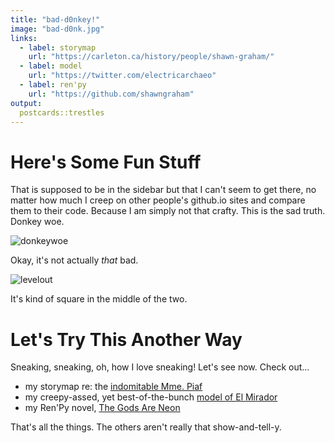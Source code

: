 ```yaml
---
title: "bad-d0nkey!"
image: "bad-d0nk.jpg"
links:
  - label: storymap
    url: "https://carleton.ca/history/people/shawn-graham/"
  - label: model
    url: "https://twitter.com/electricarchaeo"
  - label: ren'py
    url: "https://github.com/shawngraham"
output:
  postcards::trestles
---
```


Here's Some Fun Stuff
=======

That is supposed to be in the sidebar but that I can't seem to get there, no matter how much I creep on other people's github.io sites and compare them to their code. Because I am simply not that crafty. This is the sad truth. Donkey woe. 

![donkeywoe](https://c.tenor.com/4E9HqLI9yF4AAAAd/donkey-shrek.gif)

Okay, it's not actually _that_ bad. 

![levelout](https://c.tenor.com/EvNCyjP1IxQAAAAd/feliz-alegre.gif)

It's kind of square in the middle of the two. 

Let's Try This Another Way
========================

Sneaking, sneaking, oh, how I love sneaking! Let's see now. Check out...

+ my storymap re: the [indomitable Mme. Piaf](link)
+ my creepy-assed, yet best-of-the-bunch [model of El Mirador](link)
+ my Ren'Py novel, [The Gods Are Neon](https://bad-d0nkey.github.io/thegodsareneon-1.0-web)

That's all the things. The others aren't really that show-and-tell-y. 
